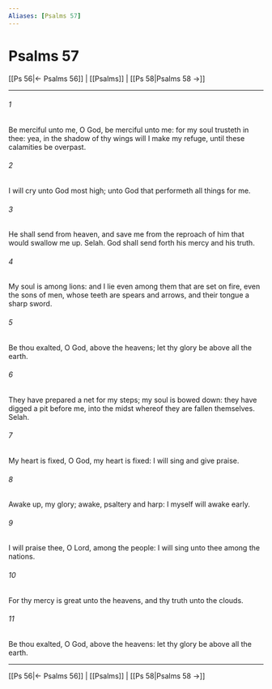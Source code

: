 ```yaml
---
Aliases: [Psalms 57]
---
```

# Psalms 57

[[Ps 56|← Psalms 56]] | [[Psalms]] | [[Ps 58|Psalms 58 →]]
***



###### 1 
Be merciful unto me, O God, be merciful unto me: for my soul trusteth in thee: yea, in the shadow of thy wings will I make my refuge, until these calamities be overpast. 

###### 2 
I will cry unto God most high; unto God that performeth all things for me. 

###### 3 
He shall send from heaven, and save me from the reproach of him that would swallow me up. Selah. God shall send forth his mercy and his truth. 

###### 4 
My soul is among lions: and I lie even among them that are set on fire, even the sons of men, whose teeth are spears and arrows, and their tongue a sharp sword. 

###### 5 
Be thou exalted, O God, above the heavens; let thy glory be above all the earth. 

###### 6 
They have prepared a net for my steps; my soul is bowed down: they have digged a pit before me, into the midst whereof they are fallen themselves. Selah. 

###### 7 
My heart is fixed, O God, my heart is fixed: I will sing and give praise. 

###### 8 
Awake up, my glory; awake, psaltery and harp: I myself will awake early. 

###### 9 
I will praise thee, O Lord, among the people: I will sing unto thee among the nations. 

###### 10 
For thy mercy is great unto the heavens, and thy truth unto the clouds. 

###### 11 
Be thou exalted, O God, above the heavens: let thy glory be above all the earth.

***
[[Ps 56|← Psalms 56]] | [[Psalms]] | [[Ps 58|Psalms 58 →]]
